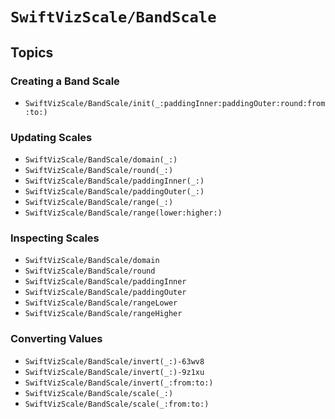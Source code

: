 # ``SwiftVizScale/BandScale``

## Topics

### Creating a Band Scale

- ``SwiftVizScale/BandScale/init(_:paddingInner:paddingOuter:round:from:to:)``

### Updating Scales

- ``SwiftVizScale/BandScale/domain(_:)``
- ``SwiftVizScale/BandScale/round(_:)``
- ``SwiftVizScale/BandScale/paddingInner(_:)``
- ``SwiftVizScale/BandScale/paddingOuter(_:)``
- ``SwiftVizScale/BandScale/range(_:)``
- ``SwiftVizScale/BandScale/range(lower:higher:)``

### Inspecting Scales

- ``SwiftVizScale/BandScale/domain``
- ``SwiftVizScale/BandScale/round``
- ``SwiftVizScale/BandScale/paddingInner``
- ``SwiftVizScale/BandScale/paddingOuter``
- ``SwiftVizScale/BandScale/rangeLower``
- ``SwiftVizScale/BandScale/rangeHigher``

### Converting Values

- ``SwiftVizScale/BandScale/invert(_:)-63wv8``
- ``SwiftVizScale/BandScale/invert(_:)-9z1xu``
- ``SwiftVizScale/BandScale/invert(_:from:to:)``
- ``SwiftVizScale/BandScale/scale(_:)``
- ``SwiftVizScale/BandScale/scale(_:from:to:)``
